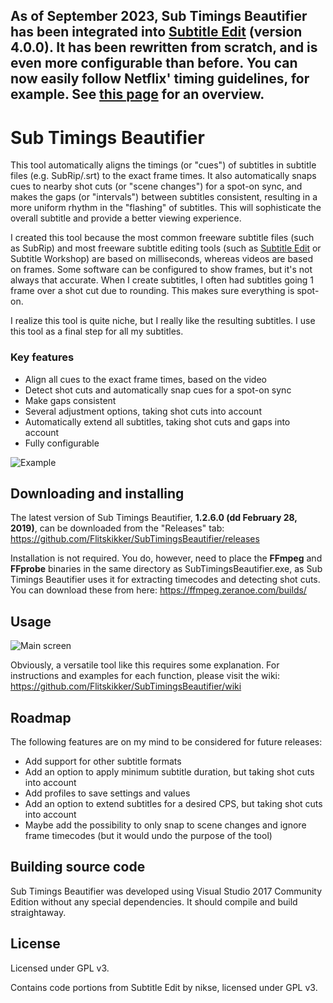 ## As of September 2023, Sub Timings Beautifier has been integrated into [Subtitle Edit](https://github.com/SubtitleEdit/subtitleedit) (version 4.0.0). It has been rewritten from scratch, and is even more configurable than before. You can now easily follow Netflix' timing guidelines, for example. See [this page](https://github.com/SubtitleEdit/subtitleedit/pull/7105) for an overview.

# Sub Timings Beautifier

This tool automatically aligns the timings (or "cues") of subtitles in subtitle files (e.g. SubRip/.srt) to the exact frame times. It also automatically snaps cues to nearby shot cuts (or "scene changes") for a spot-on sync, and makes the gaps (or "intervals") between subtitles consistent, resulting in a more uniform rhythm in the "flashing" of subtitles. This will sophisticate the overall subtitle and provide a better viewing experience.

I created this tool because the most common freeware subtitle files (such as SubRip) and most freeware subtitle editing tools (such as [Subtitle Edit](https://github.com/SubtitleEdit/subtitleedit) or Subtitle Workshop) are based on milliseconds, whereas videos are based on frames. Some software can be configured to show frames, but it's not always that accurate. When I create subtitles, I often had subtitles going 1 frame over a shot cut due to rounding. This makes sure everything is spot-on.

I realize this tool is quite niche, but I really like the resulting subtitles. I use this tool as a final step for all my subtitles.

### Key features
- Align all cues to the exact frame times, based on the video
- Detect shot cuts and automatically snap cues for a spot-on sync
- Make gaps consistent
- Several adjustment options, taking shot cuts into account
- Automatically extend all subtitles, taking shot cuts and gaps into account
- Fully configurable

![Example](https://i.imgur.com/ozZuWDv.png)

## Downloading and installing
The latest version of Sub Timings Beautifier, **1.2.6.0 (dd February 28, 2019)**, can be downloaded from the "Releases" tab: https://github.com/Flitskikker/SubTimingsBeautifier/releases

Installation is not required. You do, however, need to place the **FFmpeg** and **FFprobe** binaries in the same directory as SubTimingsBeautifier.exe, as Sub Timings Beautifier uses it for extracting timecodes and detecting shot cuts.
You can download these from here: https://ffmpeg.zeranoe.com/builds/

## Usage
![Main screen](https://i.imgur.com/CU8tq6W.png)

Obviously, a versatile tool like this requires some explanation. For instructions and examples for each function, please visit the wiki:
https://github.com/Flitskikker/SubTimingsBeautifier/wiki

## Roadmap
The following features are on my mind to be considered for future releases:
- Add support for other subtitle formats
- Add an option to apply minimum subtitle duration, but taking shot cuts into account
- Add profiles to save settings and values
- Add an option to extend subtitles for a desired CPS, but taking shot cuts into account
- Maybe add the possibility to only snap to scene changes and ignore frame timecodes (but it would undo the purpose of the tool)

## Building source code
Sub Timings Beautifier was developed using Visual Studio 2017 Community Edition without any special dependencies. It should compile and build straightaway.

## License
Licensed under GPL v3.

Contains code portions from Subtitle Edit by nikse, licensed under GPL v3.
